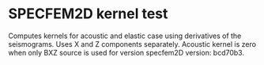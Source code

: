 # SPECFEM2D kernel test

Computes kernels for acoustic and elastic case using derivatives of
the seismograms. Uses X and Z components separately. Acoustic kernel
is zero when only BXZ source is used for version specfem2D version:
bcd70b3.

